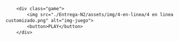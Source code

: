         <div class="game">
            <img src="./Entrega-N2/assets/img/4-en-linea/4 en linea customizado.png" alt="img-juego">
            <button>PLAY</button>
        </div>